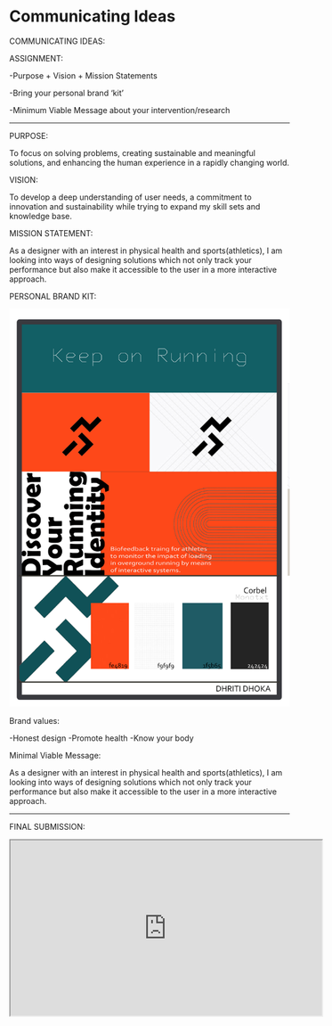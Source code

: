 # Communicating Ideas

COMMUNICATING IDEAS:

ASSIGNMENT:

-Purpose + Vision + Mission Statements

-Bring your personal brand ‘kit’

-Minimum Viable Message about your intervention/research


---

PURPOSE:

To focus on solving problems, creating sustainable and meaningful solutions, and enhancing the human experience in a rapidly changing world.


VISION:

To develop a deep understanding of user needs, a commitment to innovation and sustainability while trying to expand my skill sets and knowledge base.


MISSION STATEMENT:

As a designer with an interest in physical health and sports(athletics), I am looking into ways of designing solutions which not only track your performance but also make it accessible to the user in a more interactive approach. 


PERSONAL BRAND KIT:

![](../images/Term2/brand%20kit.jpg)


Brand values:

-Honest design
-Promote health
-Know your body


Minimal Viable Message:

As a designer with an interest in physical health and sports(athletics), I am looking into ways of designing solutions which not only track your performance but also make it accessible to the user in a more interactive approach. 

---

FINAL SUBMISSION:

<iframe width="560" height="315" src="https://docs.google.com/presentation/d/1jRhQjH0RnZHDu5jl9eZGWCP7WDdQCC0HuShKD3ohDN8/edit?usp=sharing" allowfullscreen></iframe>
